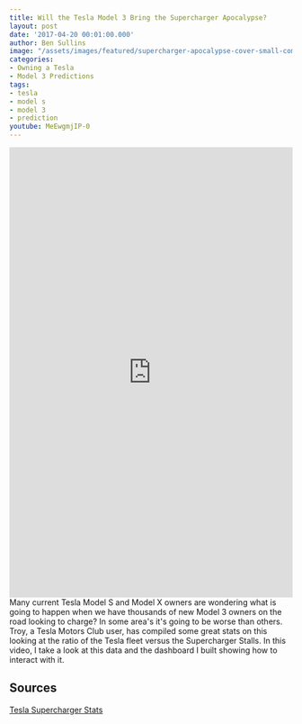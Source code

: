 ```yaml
---
title: Will the Tesla Model 3 Bring the Supercharger Apocalypse?
layout: post
date: '2017-04-20 00:01:00.000'
author: Ben Sullins
image: "/assets/images/featured/supercharger-apocalypse-cover-small-compressed.jpg"
categories:
- Owning a Tesla
- Model 3 Predictions
tags:
- tesla
- model s
- model 3
- prediction
youtube: MeEwgmjIP-0
---
```

<iframe frameborder="0" marginheight="0" marginwidth="0" allowtransparency="true" class="tableauViz" style="display: block; width: 100%; height: 800px; margin: 0px; padding: 0px; border: none;" width="100%" height="800px" src="https://public.tableau.com/views/TelsaSuperchargerApocalypse/viz?:embed=y&:showVizHome=no&:hoswidtt_url=https%3A%2F%2Fpublic.tableau.com%2F&:tabs=yes&:toolbar=yes&:animate_transition=yes&:display_static_image=no&:display_spinner=no&:display_overlay=yes&:display_count=yes"></iframe>
Many current Tesla Model S and Model X owners are wondering what is going to happen when we have thousands of new Model 3 owners on the road looking to charge? In some area's it's going to be worse than others. Troy, a Tesla Motors Club user, has compiled some great stats on this looking at the ratio of the Tesla fleet versus the Supercharger Stalls. In this video, I take a look at this data and the dashboard I built showing how to interact with it.
<!--excerpt-->
<h2>Sources</h2>
<a href="https://teslamotorsclub.com/tmc/threads/tesla-supercharger-stats.75640/" target="_blank">Tesla Supercharger Stats</a>
